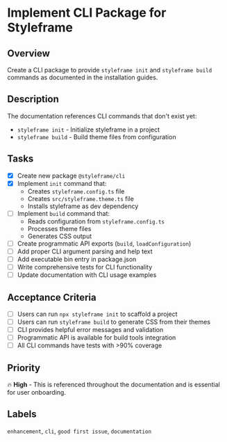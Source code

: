 # Implement CLI Package for Styleframe

## Overview
Create a CLI package to provide `styleframe init` and `styleframe build` commands as documented in the installation guides.

## Description
The documentation references CLI commands that don't exist yet:
- `styleframe init` - Initialize styleframe in a project
- `styleframe build` - Build theme files from configuration

## Tasks
- [x] Create new package `@styleframe/cli` 
- [x] Implement `init` command that:
  - Creates `styleframe.config.ts` file
  - Creates `src/styleframe.theme.ts` file  
  - Installs styleframe as dev dependency
- [ ] Implement `build` command that:
  - Reads configuration from `styleframe.config.ts`
  - Processes theme files
  - Generates CSS output
- [ ] Create programmatic API exports (`build`, `loadConfiguration`)
- [ ] Add proper CLI argument parsing and help text
- [ ] Add executable bin entry in package.json
- [ ] Write comprehensive tests for CLI functionality
- [ ] Update documentation with CLI usage examples

## Acceptance Criteria
- [ ] Users can run `npx styleframe init` to scaffold a project
- [ ] Users can run `styleframe build` to generate CSS from their themes
- [ ] CLI provides helpful error messages and validation
- [ ] Programmatic API is available for build tools integration
- [ ] All CLI commands have tests with >90% coverage

## Priority
🔥 **High** - This is referenced throughout the documentation and is essential for user onboarding.

## Labels
`enhancement`, `cli`, `good first issue`, `documentation`
